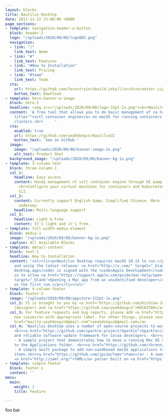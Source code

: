 ```yaml
---
layout: blocks
title: Nautilus Desktop
date: 2017-11-22 23:00:00 +0000
page_sections:
- template: navigation-header-w-button
  block: header-2
  logo: "/uploads/2020/09/08/logo002.png"
  navigation:
  - link: "/"
    link_text: Home
  - link: "#"
    link_text: Features
  - link: "#How to Installation"
    link_text: Pricing
  - link: "#team"
    link_text: Team
  cta:
    url: https://github.com/forestryio/ubuild-jekyll/archive/master.zip
    button_text: Download
- template: hero-banner-w-image
  block: hero-2
  headline: <img src="/uploads/2020/09/08/logo-32pt-2x.png"><br>Nautilus <strong>Desktop</strong>
  content: 'A free tool that allows you to do basic management of <a href="https://github.com/VMwareFusion/nautilus"
    title="">vctl container engine</a> on macOS for running containers and Kubernetes
    clusters.<br>     '
  cta:
    enabled: true
    url: https://github.com/yeahdongcn/NautilusUI
    button_text: 'See on GitHub '
  image:
    image: "/uploads/2020/09/08/banner-image-2x.png"
    alt_text: Product Shot
  background_image: "/uploads/2020/09/08/banner-bg-1x.png"
- template: 3-column-text
  block: three-column-1
  col_1:
    headline: Easy access
    content: Handy management of vctl container engine through UI &amp; Touch Bar.
      <br>Configure your virtual machines for containers and Kubernetes cluster without
      CLI.
  col_2:
    content: Currently support English &amp; Simplified Chinese. More languages are
      underway.
    headline: Multi-language support
  col_3:
    headline: Light & Free
    content: It's light and it's free.
- template: full-width-media-element
  block: media-1
  image: "/uploads/2020/09/08/banner-bg-1x.png"
  caption: All Available Blocks
- template: detail-content
  block: text-1
  headline: How to Installation
  content: '<ol><li><p>Nautilus Desktop requires macOS 10.15 to run.</p></li><li><p>Download
    and unzip the latest release: <a href="http://x.com/" target="_blank">X</a></p></li><li><p><code>Nautilus
    Desktop.app</code> is signed with the <code>Apple Development</code> certificate,
    so to allow <a href="https://support.apple.com/guide/mac-help/open-a-mac-app-from-an-unidentified-developer-mh40616/mac"
    target="_blank">Opening a Mac app from an unidentified developer</a> is required
    on the first run.</p></li></ol>'
- template: 4-column-footer
  block: footer-2
  image: "/uploads/2020/09/08/appstore-512pt-1x.png"
  col_2: It is brought to you by <a href="https://github.com/Kishima-Jo">Kishima-Jo</a>
    (designer) and <a href="https://github.com/yeahdongcn">R0CKSTAR</a> (developer).
  col_3: For feature requests and bug reports, please add <a href="https://github.com/yeahdongcn/yeahdongcn.github.io/issues/new">a
    new issue</a> with appropriate label. For other things, please send an Email to<a
    href="mailto:yeahdongcn@gmail.com">yeahdongcn@gmail.com</a>
  col_4: 'Nautilus Desktop uses a number of open-source projects to work properly:
    <br><a href="https://github.com/sparkle-project/Sparkle">Sparkle</a> - Secure
    and reliable software update framework for Cocoa developers. <br><a href="https://github.com/potionfactory/LetsMove">LetsMove</a>
    - A sample project that demonstrates how to move a running Mac OS X application
    to the Applications folder. <br><a href="https://github.com/chrenn/LoginItemKit">LoginItemKit</a>
    - A simple Swift package to add non-sandboxed macOS applications to user login
    items.<br><a href="https://github.com/jpsim/Yams">Yams</a> - A sweet and swifty
    <a href="http://yaml.org/">YAML</a> parser built on <a href="https://github.com/yaml/libyaml">LibYAML</a>.'
- template: simple-footer
  block: footer-1
  content: ''
menu:
  main:
    weight: 2
    title: Feature

---
```

foo bar